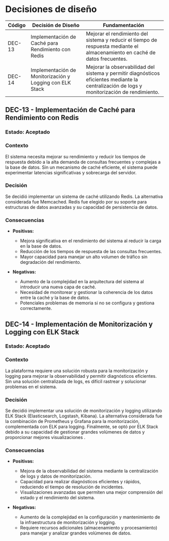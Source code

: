 # Decisiones de diseño

| Código | Decisión de Diseño                                      | Fundamentación                                                                                                                              |
|--------|---------------------------------------------------------|--------------------------------------------------------------------------------------------------------------------------------------------|
| DEC-13 | Implementación de Caché para Rendimiento con Redis      | Mejorar el rendimiento del sistema y reducir el tiempo de respuesta mediante el almacenamiento en caché de datos frecuentes.                |
| DEC-14 | Implementación de Monitorización y Logging con ELK Stack| Mejorar la observabilidad del sistema y permitir diagnósticos eficientes mediante la centralización de logs y monitorización de rendimiento. |


## DEC-13 - Implementación de Caché para Rendimiento con Redis

### Estado: Aceptado

### Contexto
El sistema necesita mejorar su rendimiento y reducir los tiempos de respuesta debido a la alta demanda de consultas frecuentes y complejas a la base de datos. Sin un mecanismo de caché eficiente, el sistema puede experimentar latencias significativas y sobrecarga del servidor.

### Decisión
Se decidió implementar un sistema de caché utilizando Redis. La alternativa considerada fue Memcached. Redis fue elegido por su soporte para estructuras de datos avanzadas y su capacidad de persistencia de datos.

### Consecuencias

- **Positivas:**
  - Mejora significativa en el rendimiento del sistema al reducir la carga en la base de datos.
  - Reducción de los tiempos de respuesta de las consultas frecuentes.
  - Mayor capacidad para manejar un alto volumen de tráfico sin degradación del rendimiento.

- **Negativas:**
  - Aumento de la complejidad en la arquitectura del sistema al introducir una nueva capa de caché.
  - Necesidad de monitorear y gestionar la coherencia de los datos entre la caché y la base de datos.
  - Potenciales problemas de memoria si no se configura y gestiona correctamente.

## DEC-14 - Implementación de Monitorización y Logging con ELK Stack

### Estado: Aceptado

### Contexto
La plataforma requiere una solución robusta para la monitorización y logging para mejorar la observabilidad y permitir diagnósticos eficientes. Sin una solución centralizada de logs, es difícil rastrear y solucionar problemas en el sistema.

### Decisión
Se decidió implementar una solución de monitorización y logging utilizando ELK Stack (Elasticsearch, Logstash, Kibana). La alternativa considerada fue la combinación de Prometheus y Grafana para la monitorización, complementada con ELK para logging. Finalmente, se optó por ELK Stack debido a su capacidad de gestionar grandes volúmenes de datos y proporcionar mejores visualizaciones .

### Consecuencias

- **Positivas:**
  - Mejora de la observabilidad del sistema mediante la centralización de logs y datos de monitorización.
  - Capacidad para realizar diagnósticos eficientes y rápidos, reduciendo el tiempo de resolución de incidentes.
  - Visualizaciones avanzadas que permiten una mejor comprensión del estado y el rendimiento del sistema.

- **Negativas:**
  - Aumento de la complejidad en la configuración y mantenimiento de la infraestructura de monitorización y logging.
  - Requiere recursos adicionales (almacenamiento y procesamiento) para manejar y analizar grandes volúmenes de datos.